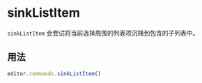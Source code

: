# sinkListItem
`sinkListItem` 会尝试将当前选择周围的列表项沉降到包含的子列表中。

## 用法
```js
editor.commands.sinkListItem()
```